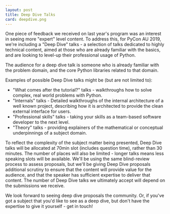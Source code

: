```yaml
---
layout: post
title: Deep Dive Talks
card: deepdive.png
---
```


One piece of feedback we received on last year's program was an interest in seeing more "expert" level content. To address this, for PyCon AU 2019, we're including a "Deep Dive" talks - a selection of talks dedicated to highly technical content, aimed at those who are already familiar with the basics, and are looking to level-up their professional usage of Python.

The audience for a deep dive talk is someone who is already familiar with the problem domain, and the core Python libraries related to that domain.

Examples of possible Deep Dive talks might be (but are not limited to):

* "What comes after the tutorial?" talks - walkthroughs how to solve complex, real world problems with Python.
* "Internals" talks - Detailed walkthroughs of the internal architecture of a well known project, describing how it is architected to provide the clean external interface for users.
* "Professional skills" talks - taking your skills as a team-based software developer to the next level.
* "Theory" talks - providing explainers of the mathematical or conceptual underpinnings of a subject domain.

To reflect the complexity of the subject matter being presented, Deep Dive talks will be allocated at 70min slot (includes question time), rather than 30 minutes. The number of places will also be limited - longer talks means less speaking slots will be available. We'll be using the same blind-review process to assess proposals, but we'll be giving Deep Dive proposals additional scrutiny to ensure that the content will provide value for the audience, and that the speaker has sufficient expertise to deliver that content. The number of Deep Dive talks we ultimately accept will depend on the submissions we receive.

We look forward to seeing deep dive proposals the community. Or, if you've got a subject that you'd like to see as a deep dive, but don't have the expertise to give it yourself - get in touch!
